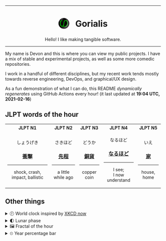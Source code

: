 ***

<h1 align="center">
<sub>
    <img src="readme/resources/avatar.png" height="36">
</sub>
&nbsp;
Gorialis
</h1>
<p align="center">
Hello! I like making tangible software.
</p>

***

My name is Devon and this is where you can view my public projects. I have a mix of stable and experimental projects, as well as some more comedic repositories.

I work in a handful of different disciplines, but my recent work tends mostly towards reverse engineering, DevOps, and graphical/UX design.

As a fun demonstration of what I can do, this README *dynamically regenerates* using GitHub Actions every hour! (it last updated at **19:04 UTC, 2021-02-16**)

<h2>JLPT words of the hour</h2>
<table>
    <tr>
        <th>JLPT N1</th>
        <th>JLPT N2</th>
        <th>JLPT N3</th>
        <th>JLPT N4</th>
        <th>JLPT N5</th>
    </tr>
    <tr>
        <td>
            <p align="center">しょうげき</p>
            <h3 align="center"><b><a href="https://jisho.org/search/%E8%A1%9D%E6%92%83">衝撃</a></b></h3>
            <hr>
            <p align="center">shock,<wbr> crash,<wbr> impact,<wbr> ballistic</p>
        </td>
        <td>
            <p align="center">さきほど</p>
            <h3 align="center"><b><a href="https://jisho.org/search/%E5%85%88%E7%A8%8B">先程</a></b></h3>
            <hr>
            <p align="center">a little while ago</p>
        </td>
        <td>
            <p align="center">どうか</p>
            <h3 align="center"><b><a href="https://jisho.org/search/%E9%8A%85%E8%B2%A8">銅貨</a></b></h3>
            <hr>
            <p align="center">copper coin</p>
        </td>
        <td>
            <p align="center">なるほど</p>
            <h3 align="center"><b><a href="https://jisho.org/search/%E3%81%AA%E3%82%8B%E3%81%BB%E3%81%A9">なるほど</a></b></h3>
            <hr>
            <p align="center">I see;<br> I now understand</p>
        </td>
        <td>
            <p align="center">いえ</p>
            <h3 align="center"><b><a href="https://jisho.org/search/%E5%AE%B6">家</a></b></h3>
            <hr>
            <p align="center">house,<wbr> home</p>
        </td>
    </tr>
</table>

<h2>Other things</h2>
<details>
<summary>🕖  World clock inspired by <a href="https://xkcd.com/now">XKCD now</a></summary>

> <img src="generated/now.png" width="512">

</details>
<details>
<summary>🌓 Lunar phase</summary>

The moon is approximately 19.16% through its phase (First Quarter).

</details>
<details>
<summary>&#x1f5bc; Fractal of the hour</summary>

> <img src="generated/fractal.png" width="512">

</details>
<details>
<summary>&#x23f2; Year percentage bar</summary>
<pre><code>2021 [██▁▁▁▁▁▁▁▁▁▁▁▁▁▁▁▁▁▁] 12.82%</code></pre>
</details>
